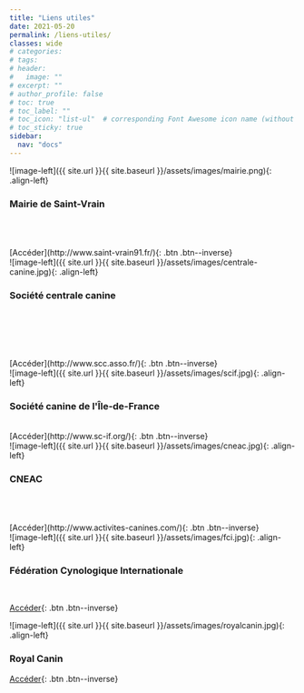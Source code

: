 ```yaml
---
title: "Liens utiles"
date: 2021-05-20
permalink: /liens-utiles/
classes: wide
# categories: 
# tags: 
# header:
#   image: ""
# excerpt: ""
# author_profile: false
# toc: true
# toc_label: ""
# toc_icon: "list-ul"  # corresponding Font Awesome icon name (without fa prefix)
# toc_sticky: true
sidebar:
  nav: "docs"
---
```


<div class="notice" markdown="1">
![image-left]({{ site.url }}{{ site.baseurl }}/assets/images/mairie.png){: .align-left} 
<h3 class="no_toc">Mairie de Saint-Vrain</h3>
<br>
<br>
<br>
[Accéder](http://www.saint-vrain91.fr/){: .btn .btn--inverse}
<br>

</div>

<div class="notice" markdown="1">
![image-left]({{ site.url }}{{ site.baseurl }}/assets/images/centrale-canine.jpg){: .align-left} 
<h3 class="no_toc">Société centrale canine</h3>
<br>
<br>
<br>
<br>
<br>
[Accéder](http://www.scc.asso.fr/){: .btn .btn--inverse}
<br>

</div>

<div class="notice" markdown="1">
![image-left]({{ site.url }}{{ site.baseurl }}/assets/images/scif.jpg){: .align-left} 
<h3 class="no_toc">Société canine de l'Île-de-France</h3>
<br>
[Accéder](http://www.sc-if.org/){: .btn .btn--inverse}
<br>

</div>

<div class="notice" markdown="1">
![image-left]({{ site.url }}{{ site.baseurl }}/assets/images/cneac.jpg){: .align-left} 
<h3 class="no_toc">CNEAC</h3>
<br>
<br>
<br>
[Accéder](http://www.activites-canines.com/){: .btn .btn--inverse}
<br>

</div>

<div class="notice" markdown="1">
![image-left]({{ site.url }}{{ site.baseurl }}/assets/images/fci.jpg){: .align-left} 
<h3 class="no_toc">Fédération Cynologique Internationale</h3>
<br>

[Accéder](https://www.fci.be/fr/){: .btn .btn--inverse}
<br>

</div>

<div class="notice" markdown="1">
![image-left]({{ site.url }}{{ site.baseurl }}/assets/images/royalcanin.jpg){: .align-left} 
<h3 class="no_toc">Royal Canin</h3>

[Accéder](http://www.royalcanin.fr/){: .btn .btn--inverse}
<br>

</div>


